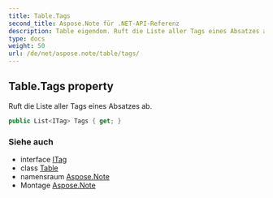 ```yaml
---
title: Table.Tags
second_title: Aspose.Note für .NET-API-Referenz
description: Table eigendom. Ruft die Liste aller Tags eines Absatzes ab.
type: docs
weight: 50
url: /de/net/aspose.note/table/tags/
---
```

## Table.Tags property

Ruft die Liste aller Tags eines Absatzes ab.

```csharp
public List<ITag> Tags { get; }
```

### Siehe auch

* interface [ITag](../../itag/)
* class [Table](../)
* namensraum [Aspose.Note](../../table/)
* Montage [Aspose.Note](../../../)


